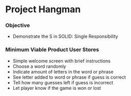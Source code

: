 # Project Hangman

### Objective
- Demonstrate the S in SOLID: Single Responsibility

### Minimum Viable Product User Stores
- Simple welcome screen with brief instructions
- Choose a word randomly
- Indicate amount of letters in the word or phrase
- See letter added to word or phrase if guess is correct
- Tell how many guesses left if guess is incorrect
- Let player know if the game is won or lost
